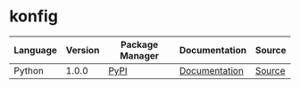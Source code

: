# konfig

|Language|Version|Package Manager|Documentation|Source|
|-|-|-|-|-|
|Python|1.0.0|[PyPI](https://pypi.org/project/python-pydantic-responses-python-sdk/1.0.0)|[Documentation](https://github.com/konfig-dev/konfig/tree/main/python/README.md)|[Source](https://github.com/konfig-dev/konfig/tree/main/python)|